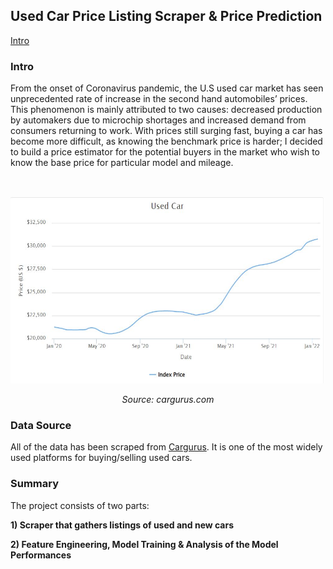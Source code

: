 ## Used Car Price Listing Scraper & Price Prediction ##

[Intro](###Intro)

### Intro

From the onset of Coronavirus pandemic, the U.S used car market has seen unprecedented rate of increase in the second hand automobiles’ prices. This phenomenon is mainly attributed to two causes: decreased production by automakers due to microchip shortages and increased demand from consumers returning to work. With prices still surging fast, buying a car has become more difficult, as knowing the benchmark price is harder; I decided to build a price estimator for the potential buyers in the market who wish to know the base price for particular model and mileage.

&nbsp;
<p align="center">
  <img src="images/used_car_price.JPG" width="600" height="300">
</p>
<p align="center">  
  <em>Source: cargurus.com</em>
</p>

### Data Source ###

All of the data has been scraped from [Cargurus](cargurus.com). It is one of the most widely used platforms for buying/selling used cars. 

### Summary ###

The project consists of two parts:

**1) Scraper that gathers listings of used and new cars**

**2) Feature Engineering, Model Training & Analysis of the Model Performances**


